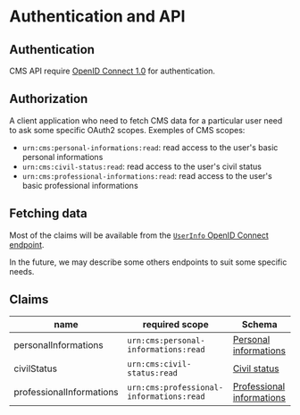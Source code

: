 Authentication and API
======================


Authentication
--------------

CMS API require [OpenID Connect 1.0](https://openid.net/connect/) for 
authentication.


Authorization
-------------

A client application who need to fetch CMS data for a particular user need
to ask some specific OAuth2 scopes. Exemples of CMS scopes:

- `urn:cms:personal-informations:read`: read access to the user's basic 
  personal informations
- `urn:cms:civil-status:read`: read access to the user's civil status
- `urn:cms:professional-informations:read`: read access to the user's basic 
  professional informations


Fetching data
-------------

Most of the claims will be available from the [`UserInfo` OpenID Connect 
endpoint](https://openid.net/specs/openid-connect-core-1_0.html#UserInfo).

In the future, we may describe some others endpoints to suit some specific 
needs.


Claims
------

| name                      | required scope                          | Schema
| --------------------------|-----------------------------------------|-------
| personalInformations      | `urn:cms:personal-informations:read`    | [Personal informations](../conceptual_model/personal-informations.md)
| civilStatus               | `urn:cms:civil-status:read`             | [Civil status](../conceptual_model/civil-status.md)
| professionalInformations  | `urn:cms:professional-informations:read`| [Professional informations](../conceptual_model/professional-informations.md)
